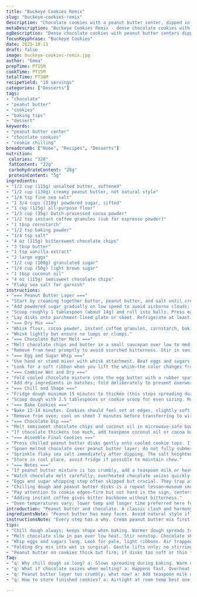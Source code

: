 ```yaml
---
title: "Buckeye Cookies Remix"
slug: "buckeye-cookies-remix"
description: "Chocolate cookies with a peanut butter center, dipped in chocolate and topped with flaky salt. Adjusted cocoa for intensity, swapped espresso powder with instant coffee for sharper bite. Peanut butter mix slightly less sweet for balance. Techniques aim for thick, non-spreading cookies. Melt chocolate slowly to avoid seizing. Chilling improves texture and stops overrun. Sensory tips included for visual and textural cues throughout baking and assembly."
metaDescription: "Buckeye Cookies Remix - dense chocolate cookies with peanut butter centers dipped in rich chocolate and flaky salt. Chilled dough, folded batters, and careful melts matter."
ogDescription: "Dense chocolate cookies with peanut butter centers dipped in chocolate, flaky salt atop. Chilling key, slow melts, folding avoids toughness. Texture counts here."
focusKeyphrase: "Buckeye Cookies"
date: 2025-10-11
draft: false
image: buckeye-cookies-remix.jpg
author: "Emma"
prepTime: PT15M
cookTime: PT15M
totalTime: PT30M
recipeYield: "10 servings"
categories: ["Desserts"]
tags:
- "chocolate"
- "peanut butter"
- "cookies"
- "baking tips"
- "dessert"
keywords:
- "peanut butter center"
- "chocolate cookies"
- "cookie chilling"
breadcrumb: ["Home", "Recipes", "Desserts"]
nutrition: 
 calories: "320"
 fatContent: "22g"
 carbohydrateContent: "28g"
 proteinContent: "5g"
ingredients:
- "1/2 cup (115g) unsalted butter, softened"
- "1/2 cup (130g) creamy peanut butter, not natural style"
- "1/4 tsp fine sea salt"
- "1 3/4 cups (210g) powdered sugar, sifted"
- "1 cup (125g) all-purpose flour"
- "1/3 cup (35g) Dutch-processed cocoa powder"
- "1/2 tsp instant coffee granules (sub for espresso powder)"
- "1 tbsp cornstarch"
- "1/2 tsp baking powder"
- "1/4 tsp salt"
- "4 oz (115g) bittersweet chocolate chips"
- "3 tbsp butter"
- "1 tsp vanilla extract"
- "2 large eggs"
- "1/2 cup (100g) granulated sugar"
- "1/4 cup (50g) light brown sugar"
- "1 tbsp coconut oil"
- "4 oz (115g) semisweet chocolate chips"
- "Flaky sea salt for garnish"
instructions:
- "=== Peanut Butter Layer ==="
- "Start by creaming together butter, peanut butter, and salt until creamy but not fluffy. Adding a pinch of salt cuts peanut butter’s natural sweetness."
- "Add powdered sugar gradually on low speed to avoid airborne clouds; mixture should be thick and workable, not dry like sand."
- "Scoop roughly 1 tablespoon (about 14g) and roll into balls. Press each ball flat into disks—a uniform thickness helps melting and final appearance."
- "Lay disks onto parchment-lined plate or sheet. Refrigerate at least 20 minutes; longer chills prevent melting in next steps."
- "=== Dry Mix ==="
- "Whisk flour, cocoa powder, instant coffee granules, cornstarch, baking powder, and salt in a medium bowl. Coffee heightens chocolate’s complexity, though espresso powder is a fine substitute."
- "Whisk lightly but ensure no lumps or clumps."
- "=== Chocolate Butter Melt ==="
- "Melt chocolate chips and butter in a small saucepan over low to medium-low heat. Stir constantly; the mixture will gloss over and thicken slightly when ready."
- "Remove from heat promptly to avoid scorched bitterness. Stir in vanilla extract; aroma should explode—if burnt, start over with fresh batch."
- "=== Egg and Sugar Whip ==="
- "Use hand or stand mixer with whisk attachment. Beat eggs and sugars for 4-5 minutes till pale, light, and thick—this traps air, giving rise and chew."
- "Look for a soft ribbon when you lift the whisk—the color changes from yellow to near white."
- "=== Combine Wet and Dry ==="
- "Fold cooled chocolate mixture into the egg batter with a rubber spatula. Cause fading color and glossy shine."
- "Add dry ingredients in batches; fold deliberately to prevent overworking gluten. Dough should look satiny, slightly shiny, hold shape but tender to touch."
- "=== Chill and Shape ==="
- "Fridge dough minimum 15 minutes to thicken (this stops spreading during bake). Preheat oven 345°F (instead of 350°F) for gentler rise and to avoid cracking."
- "Scoop dough with 2.5 tablespoons or cookie scoop for even sizing. Roll into balls, place on parchment or silicone mat, spaced a bit apart to allow rise."
- "=== Bake Cookies ==="
- "Bake 12-14 minutes. Cookies should feel set at edges, slightly soft in center, with surface cracked but not dry."
- "Remove from oven; cool on sheet 7 minutes before transferring to wire rack—carryover cooking finishes interiors. Avoid moving hot or fragile cookies."
- "=== Chocolate Dip ==="
- "Melt semisweet chocolate chips and coconut oil in microwave-safe bowl in 30-second intervals, stirring each time until smooth. Coconut oil thins chocolate making dipping easier and adds subtle fragrance."
- "If chocolate thickens too much, add teaspoon coconut oil or cocoa butter carefully."
- "=== Assemble Final Cookies ==="
- "Press chilled peanut butter disks gently onto cooled cookie tops. If disks feel thick or stiff, flatten slightly with fingers so they melt in sync with chocolate dip."
- "Spoon melted chocolate over peanut butter layer; do not fully submerge—maintain partial visibility for signature buckeye look."
- "Sprinkle flaky sea salt immediately after dipping. The salt heightens contrast, and texture snap. Let chocolate set at room temp till firm."
- "Store in cool place, avoid fridge if possible to maintain chew."
- "=== Notes ==="
- "If peanut butter mixture is too crumbly, add a teaspoon milk or heavy cream to smooth texture. Natural peanut butter can be swapped but expect drier consistency; add extra butter accordingly."
- "Watch chocolate melt carefully; overheated chocolate seizes quickly, turning grainy. If that happens, add warm cream spoon by spoon."
- "Eggs and sugar whipping step often skipped but crucial. They trap air, lighten texture, prevent heaviness."
- "Chilling dough and peanut butter disks is a repeat lesson—museum smooth cookies flop without this patience."
- "Pay attention to cookie edges—firm but not hard is the sign, centers slightly soft means chewy insides when cooled."
- "Adding instant coffee gives bitter backbone without bitterness."
- "Oven temperatures vary; lower temp and longer time preferred here for gentle rise and uniform bake."
introduction: "Peanut butter and chocolate. A classic clash and harmony. But proceeding with no finesse means flat, greasy disks or dry, crumbly messes. Years in kitchen fields taught me patience. Chilling every layer crucial. Butter softened but not melted, chocolate melted slow and gentle, eggs whipped to almost white clouds. Coffee granules ground into the mix? Game changer. Bitter sharp contrast to sweet, no bitterness, just punch. Texture fluffy but dense, with chew at center edges crisp. Fingers sticky with peanut butter and chocolate—yes, that’s the sign. Salt sprinkled on top? Non-negotiable. Heightens the dance. This cookie begs for attention and time. Shortcuts punished with blandness or spread out horrors. The magic’s in details ignored by most. Learn them, master them, bite with confidence. This isn’t basic cookie baking anymore."
ingredientsNote: "Peanut butter has many faces. Avoid natural style if you want creaminess; the oils separate and cause crumbliness. Creamy, salted peanut butter works best here. You can trade in instant coffee granules for espresso powder or omit entirely but you lose depth. Dutch cocoa adds richness; substitute with regular unsweetened cocoa powder only if necessary, but increase cornstarch slightly to bind. Butter softened—not melted—is key in creaming and chocolate melting steps. Coco oil thins chocolate and adds silkiness during dip; substitute with clarified butter or neutral oil if coconut not available. Powdered sugar sifted avoids gritty textures in peanut butter layer. Chilling times varied slightly to counter kitchen temp differences; adjust your fridge or dough feel accordingly."
instructionsNote: "Every step has a why. Cream peanut butter mix first to avoid graininess. Low speed when adding powdered sugar stops clouds. Uniform disks chill ensure peanut butter centers don’t melt away on chocolate dip. Dry combo whisked prevents lumps and ensures even cocoa dispersion. Slow chocolate melting in saucepan avoids scorching—watch for glossy sheen as sign. Eggs and sugars whipped till pale gives volume and tenderness, not optional if you want rise and chew balance. Cool chocolate before folding avoids cooking eggs prematurely. Folding preserves air unlike stirring or mixing. Chilling dough thickens batter—this literally limits spread. Reduced oven temp helps avoid cracked tops or brand-new burnt edges. Baking till cookie edges set but centers soft busts dry or overbaked chew. Microwaved chocolate dip in intervals avoids overheating, stirring ensures smooth melt. Coconut oil addition thins chocolate and improves shine. Press peanut butter disks on cooled cookies; dried peanut butter or dough disks resist melts at room temp. Coat in melted chocolate, salt soon after. Cooling time mandatory. Cookies store best in airtight at room temp for one to two days; refrigeration dries them out."
tips:
- "Chill dough always; keeps shape when baking. Warmer dough spreads too much or gets greasy edges. I drop temp low, patient wait. Uniform disks chill best for handling peanut butter spots later on. Cold slows fat melting—no flat disks. Butter must be softened not melted; that texture change makes big difference in creaming and dough feel."
- "Melt chocolate slow in pan over low heat. Stir nonstop. Chocolate should gloss over, thicken but not scorch. Smell matters - burnt means toss batch or restart. Add vanilla right off heat; aroma blooms here, signals done melting step. Too hot kills shine, flavor off balance."
- "Whip eggs and sugars long. Look for pale, light ribbons. Air trapped here gives rise, chew contrast later. Short whipping means dense, heavy cookie. Eyes watch color shifts from smack of yellow to near-white ribbons falling but not disappearing."
- "Folding dry mix into wet is surgical. Gentle lifts only; no stirring or beating or you bloom gluten, tough cookie. Dough looks satiny not rough or crumbly but holds shape. If too thick, chill before shaping. Overmix makes dense slabs; patience in folding gives soft chew."
- "Peanut butter on cookies thick but firm; if disks too soft or thin they melt away once dipped. Flatten disks slightly if very stiff so peanut butter and chocolate layers sync melting temps. Salt sprinkle after chocolate dip sharpens contrasts, bright snap. Skip salt and cookie feels dull, flat inside."
faq:
- "q: Why chill dough so long? a: Slows spreading during baking. Warm dough runs fast, flat cookies. Chilling firms fats, sets shape. Makes edges crisp, centers chewy. Plus easier to shape disks. Refrigerators vary temps; adjust times by feel; flick dough, should not stick too much."
- "q: What if chocolate seizes when melting? a: Happens fast. Overheat or moisture hits. Add spoon warm cream or coconut oil slowly until smooth again. Or toss batch and start fresh. Stirring steady, low heat key. Microwave high heat skips slickness, melts uneven. Watch for matte dullness, then fix quick."
- "q: Peanut butter layer too crumbly; what now? a: Add teaspoon milk or cream to smooth. Natural peanut butter dries out mix more, skip if flaky brittle disks not wanted. If oils separate, extra butter balances texture but keep chilled after shaping to firm up. Thickness matters here."
- "q: How to store finished cookies? a: Airtight at room temp best one to two days. Fridge dries them out fast, chew lost. Wrap well if fridge necessary; bring out early to soften before eating. Freeze works okay but chocolate and salt textural contrast dulled when reheated."

---
```

